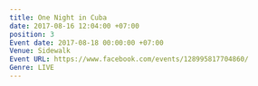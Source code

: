 ```yaml
---
title: One Night in Cuba
date: 2017-08-16 12:04:00 +07:00
position: 3
Event date: 2017-08-18 00:00:00 +07:00
Venue: Sidewalk
Event URL: https://www.facebook.com/events/128995817704860/
Genre: LIVE
---
```


